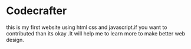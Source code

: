 # Codecrafter
this is my first website using html css and javascript.if you want to contributed than its okay .It will help me to learn more to make better web design. 
